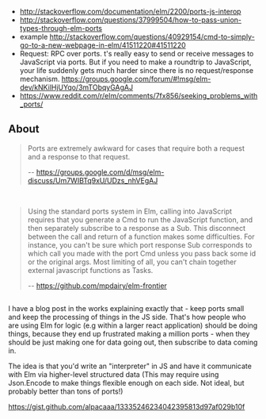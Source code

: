 - http://stackoverflow.com/documentation/elm/2200/ports-js-interop
- http://stackoverflow.com/questions/37999504/how-to-pass-union-types-through-elm-ports
- example http://stackoverflow.com/questions/40929154/cmd-to-simply-go-to-a-new-webpage-in-elm/41511220#41511220
- Request: RPC over ports. t's really easy to send or receive messages to JavaScript via ports. But if you need to make a roundtrip to JavaScript, your life suddenly gets much harder since there is no request/response mechanism. https://groups.google.com/forum/#!msg/elm-dev/kNKilHjUYqo/3mTObqyGAgAJ
- https://www.reddit.com/r/elm/comments/7fx856/seeking_problems_with_ports/

## About

>Ports are extremely awkward for cases that require both a request and a response to that request.
>
>-- https://groups.google.com/d/msg/elm-discuss/Um7WIBTq9xU/UDzs_nhVEgAJ

<br>

>Using the standard ports system in Elm, calling into JavaScript requires that you generate a Cmd to run the JavaScript function, and then separately subscribe to a response as a Sub. This disconnect between the call and return of a function makes some difficulties. For instance, you can't be sure which port response Sub corresponds to which call you made with the port Cmd unless you pass back some id or the original args. Most limiting of all, you can't chain together external javascript functions as Tasks.
>
>-- https://github.com/mpdairy/elm-frontier

##

I have a blog post in the works explaining exactly that - keep ports small and keep the processing of things in the JS side. That's how people who are using Elm for logic (e.g within a larger react application) should be doing things, because they end up frustrated making a million ports - when they should be just making one for data going out, then subscribe to data coming in.

The idea is that you'd write an "interpreter" in JS and have it communicate with Elm via higher-level structured data (This may require using Json.Encode to make things flexible enough on each side. Not ideal, but probably better than tons of ports!)

https://gist.github.com/alpacaaa/13335246234042395813d97af029b10f